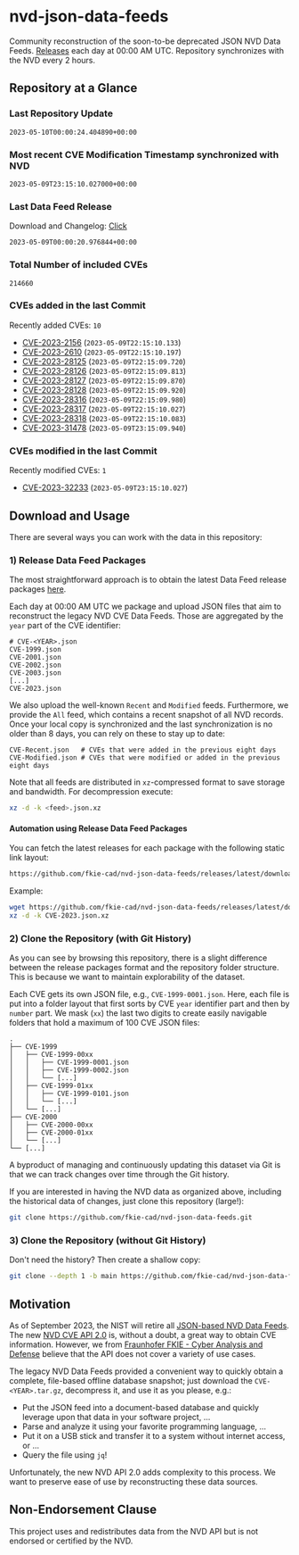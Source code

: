 # nvd-json-data-feeds

Community reconstruction of the soon-to-be deprecated JSON NVD Data Feeds. 
[Releases](releases/latest) each day at 00:00 AM UTC.
Repository synchronizes with the NVD every 2 hours.

## Repository at a Glance

### Last Repository Update

```plain
2023-05-10T00:00:24.404890+00:00
```

### Most recent CVE Modification Timestamp synchronized with NVD

```plain
2023-05-09T23:15:10.027000+00:00
```

### Last Data Feed Release

Download and Changelog: [Click](releases/latest)

```plain
2023-05-09T00:00:20.976844+00:00
```

### Total Number of included CVEs

```plain
214660
```

### CVEs added in the last Commit

Recently added CVEs: `10`

* [CVE-2023-2156](CVE-2023/CVE-2023-21xx/CVE-2023-2156.json) (`2023-05-09T22:15:10.133`)
* [CVE-2023-2610](CVE-2023/CVE-2023-26xx/CVE-2023-2610.json) (`2023-05-09T22:15:10.197`)
* [CVE-2023-28125](CVE-2023/CVE-2023-281xx/CVE-2023-28125.json) (`2023-05-09T22:15:09.720`)
* [CVE-2023-28126](CVE-2023/CVE-2023-281xx/CVE-2023-28126.json) (`2023-05-09T22:15:09.813`)
* [CVE-2023-28127](CVE-2023/CVE-2023-281xx/CVE-2023-28127.json) (`2023-05-09T22:15:09.870`)
* [CVE-2023-28128](CVE-2023/CVE-2023-281xx/CVE-2023-28128.json) (`2023-05-09T22:15:09.920`)
* [CVE-2023-28316](CVE-2023/CVE-2023-283xx/CVE-2023-28316.json) (`2023-05-09T22:15:09.980`)
* [CVE-2023-28317](CVE-2023/CVE-2023-283xx/CVE-2023-28317.json) (`2023-05-09T22:15:10.027`)
* [CVE-2023-28318](CVE-2023/CVE-2023-283xx/CVE-2023-28318.json) (`2023-05-09T22:15:10.083`)
* [CVE-2023-31478](CVE-2023/CVE-2023-314xx/CVE-2023-31478.json) (`2023-05-09T23:15:09.940`)


### CVEs modified in the last Commit

Recently modified CVEs: `1`

* [CVE-2023-32233](CVE-2023/CVE-2023-322xx/CVE-2023-32233.json) (`2023-05-09T23:15:10.027`)


## Download and Usage

There are several ways you can work with the data in this repository:

### 1) Release Data Feed Packages

The most straightforward approach is to obtain the latest Data Feed release packages [here](releases/latest).

Each day at 00:00 AM UTC we package and upload JSON files that aim to reconstruct the legacy NVD CVE Data Feeds.
Those are aggregated by the `year` part of the CVE identifier:

```
# CVE-<YEAR>.json
CVE-1999.json
CVE-2001.json
CVE-2002.json
CVE-2003.json
[...]
CVE-2023.json
```

We also upload the well-known `Recent` and `Modified` feeds.
Furthermore, we provide the `All` feed, which contains a recent snapshot of all NVD records.
Once your local copy is synchronized and the last synchronization is no older than 8 days, you can rely on these to stay up to date:

```plain
CVE-Recent.json   # CVEs that were added in the previous eight days
CVE-Modified.json # CVEs that were modified or added in the previous eight days
```

Note that all feeds are distributed in `xz`-compressed format to save storage and bandwidth.
For decompression execute:

```sh
xz -d -k <feed>.json.xz
```


#### Automation using Release Data Feed Packages

You can fetch the latest releases for each package with the following static link layout:

```sh
https://github.com/fkie-cad/nvd-json-data-feeds/releases/latest/download/CVE-<YEAR>.json.xz
```

Example:

```sh
wget https://github.com/fkie-cad/nvd-json-data-feeds/releases/latest/download/CVE-2023.json.xz
xz -d -k CVE-2023.json.xz
```

### 2) Clone the Repository (with Git History)

As you can see by browsing this repository, there is a slight difference between the release packages format and the repository folder structure.
This is because we want to maintain explorability of the dataset.

Each CVE gets its own JSON file, e.g., `CVE-1999-0001.json`.
Here, each file is put into a folder layout that first sorts by CVE `year` identifier part and then by `number` part.
We mask (`xx`) the last two digits to create easily navigable folders that hold a maximum of 100 CVE JSON files:

```plain
.
├── CVE-1999
│   ├── CVE-1999-00xx
│   │   ├── CVE-1999-0001.json
│   │   ├── CVE-1999-0002.json
│   │   └── [...]
│   ├── CVE-1999-01xx
│   │   ├── CVE-1999-0101.json
│   │   └── [...]
│   └── [...]
├── CVE-2000
│   ├── CVE-2000-00xx
│   ├── CVE-2000-01xx
│   └── [...]
└── [...]
```

A byproduct of managing and continuously updating this dataset via Git is that we can track changes over time through the Git history.

If you are interested in having the NVD data as organized above, including the historical data of changes, just clone this repository (large!):

```sh
git clone https://github.com/fkie-cad/nvd-json-data-feeds.git
```

### 3) Clone the Repository (without Git History)

Don't need the history? Then create a shallow copy:

```sh
git clone --depth 1 -b main https://github.com/fkie-cad/nvd-json-data-feeds.git
```

## Motivation

As of September 2023, the NIST will retire all [JSON-based NVD Data Feeds](https://nvd.nist.gov/vuln/data-feeds#divRetirementBanner-1).
The new [NVD CVE API 2.0](https://nvd.nist.gov/developers/vulnerabilities) is, without a doubt, a great way to obtain CVE information.
However, we from [Fraunhofer FKIE - Cyber Analysis and Defense](https://www.fkie.fraunhofer.de/en/departments/cad.html) believe that the API does not cover a variety of use cases.

The legacy NVD Data Feeds provided a convenient way to quickly obtain a complete, file-based offline database snapshot; just download the `CVE-<YEAR>.tar.gz`, decompress it, and use it as you please, e.g.:

* Put the JSON feed into a document-based database and quickly leverage upon that data in your software project, ...
* Parse and analyze it using your favorite programming language, ...
* Put it on a USB stick and transfer it to a system without internet access, or ...
* Query the file using `jq`!

Unfortunately, the new NVD API 2.0 adds complexity to this process.
We want to preserve ease of use by reconstructing these data sources.

## Non-Endorsement Clause

This project uses and redistributes data from the NVD API but is not endorsed or certified by the NVD.